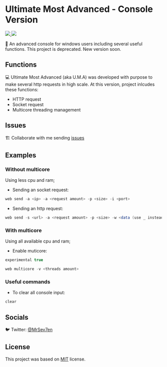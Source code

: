 # Ultimate Most Advanced - Console Version

<div>
  <p>
    <a href="https://github.com/MrSev7en/ultimate-most-advanced">
      <img src="https://badgen.net/badge/build/passing/green">
      <img src="https://badgen.net/badge/deprecated/project/black">
    </a>
  </p>
</div>

🔰 An advanced console for windows users including several useful functions.
This project is deprecated. New version soon.

## Functions
💻 Ultimate Most Advanced (aka U.M.A) was developed with purpose to make several http requests in high scale.
At this version, project inlcudes these functions:

- HTTP request
- Socket request
- Multicore threading management

## Issues
🏗️ Collaborate with me sending [issues](https://github.com/MrSev7en/ultimate-most-advanced/issues)

## Examples

### Without multicore
Using less cpu and ram;

- Sending an socket request:
```csharp
web send -a <ip> -a <request amount> -p <size> -i <port>
```

- Sending an http request:
```csharp
web send -s <url> -a <request amount> -p <size> -w <data (use _ instead spaces)>
```

### With multicore
Using all available cpu and ram;

- Enable muticore:
```csharp
experimental true
```
```csharp
web multicore -v <threads amount>
```

### Useful commands

- To clear all console input:
```csharp
clear
```

## Socials
🐦 Twitter: [@MrSev7en](https://twitter.com/MrSev7en/)

## License
This project was based on [MIT](https://github.com/MrSev7en/ultimate-most-advanced/blob/master/LICENSE) license.
